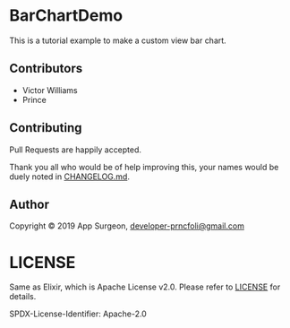 # BarChartDemo
This is a tutorial example to make a custom view bar chart.

## Contributors
- Victor Williams
- Prince

## Contributing

Pull Requests are happily accepted.

Thank you all who would be of help improving this, your names would be duely noted in [CHANGELOG.md](CHANGELOG.md).

## Author

Copyright © 2019 App Surgeon,
developer-prncfoli@gmail.com

# LICENSE

Same as Elixir, which is Apache License v2.0. Please refer to [LICENSE](LICENSE) for details.

SPDX-License-Identifier: Apache-2.0
